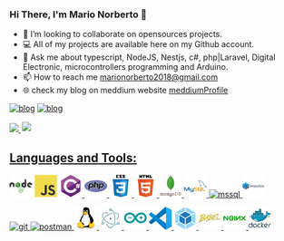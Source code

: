 ### Hi There, I'm Mario Norberto 👋
- 🤝 I’m looking to collaborate on  opensources projects.
- 💻 All of my projects are available here on my Github account.
- 💬 Ask me about typescript, NodeJS, Nestjs, c#, php|Laravel, Digital Electronic, microcontrollers programming and Arduino.
- 📫 How to reach me marionorberto2018@gmail.com
- 🌐 check my blog on meddium website <a href="https://medium.com/@marionorberto2018">meddiumProfile</a> 

[![blog](https://img.shields.io/badge/LinkedIn-0077B5?style=for-the-badge&logo=linkedin&logoColor=white)](https://www.linkedin.com/in/marionorberto/)
[![blog](https://img.shields.io/badge/Twitter-000000?style=for-the-badge&logo=twitter&logoColor=white)](https://x.com/_marionorberto)

<div style="display:flex;">
  <a href="https://github.com/marionorberto">

  <img  height="180em" src="https://github-readme-stats.vercel.app/api?username=marionorberto&show_icons=true&theme=dark"/>
  <img style="margin:2px;" height="180em" src="https://github-readme-stats.vercel.app/api/top-langs/?username=marionorberto&layout=compact&theme=dark"/>
</div>

<h2>Languages and Tools:</h2>
<p align="left">
  <a href="https://nodejs.org" target="_blank" style="text-decoration: none;"> <img src="https://raw.githubusercontent.com/devicons/devicon/master/icons/nodejs/nodejs-original-wordmark.svg" alt="nodejs" width="40" height="40"/> </a> 
  <a href="https://expressjs.com" target="_blank" style="text-decoration: none;> <img src="https://raw.githubusercontent.com/devicons/devicon/master/icons/express/express-original-wordmark.svg" alt="express" width="40" height="40"/> </a> 
  <a href="https://developer.mozilla.org/en-US/docs/Web/JavaScript" style="text-decoration: none; target="_blank"> <img src="https://raw.githubusercontent.com/devicons/devicon/master/icons/javascript/javascript-original.svg" alt="javascript" width="40" height="40"/> </a>
  <a href="https://www.w3schools.com/cs/" target="_blank"> <img src="https://raw.githubusercontent.com/devicons/devicon/master/icons/csharp/csharp-original.svg" alt="csharp" width="40" height="40"/> </a> 
  <a href="https://www.php.net" target="_blank"> <img src="https://raw.githubusercontent.com/devicons/devicon/master/icons/php/php-original.svg" alt="php" width="40" height="40"/> </a> 
  <a href="https://www.w3schools.com/css/" target="_blank"> <img src="https://raw.githubusercontent.com/devicons/devicon/master/icons/css3/css3-original-wordmark.svg" alt="css3" width="40" height="40"/> </a> 
  <a href="https://www.w3.org/html/" target="_blank"> <img src="https://raw.githubusercontent.com/devicons/devicon/master/icons/html5/html5-original-wordmark.svg" alt="html5" width="40" height="40"/> </a> 
  <a href="https://www.mongodb.com/" target="_blank"> <img src="https://raw.githubusercontent.com/devicons/devicon/master/icons/mongodb/mongodb-original-wordmark.svg" alt="mongodb" width="40" height="40"/> </a> 
  <a href="https://www.mysql.com/" target="_blank"> <img src="https://raw.githubusercontent.com/devicons/devicon/master/icons/mysql/mysql-original-wordmark.svg" alt="mysql" width="40" height="40"/> 
  <a href="https://www.microsoft.com/en-us/sql-server" target="_blank"> <img src="https://www.svgrepo.com/show/303229/microsoft-sql-server-logo.svg" alt="mssql" width="40" height="40"/> </a>
  <a href="https://getbootstrap.com" target="_blank"> <img src="https://raw.githubusercontent.com/devicons/devicon/master/icons/sequelize/sequelize-original-wordmark.svg" alt="bootstrap" width="40" height="40"/> </a> 
</p>
    
<p align="left"> 
  <a href="https://git-scm.com/" target="_blank"> <img src="https://www.vectorlogo.zone/logos/git-scm/git-scm-icon.svg" alt="git" width="40" height="40"/> </a> 
  <a href="https://postman.com" target="_blank"> <img src="https://www.vectorlogo.zone/logos/getpostman/getpostman-icon.svg" alt="postman" width="40" height="40"/> </a> 
  <a href="https://www.linux.org/" target="_blank"> <img src="https://raw.githubusercontent.com/devicons/devicon/master/icons/linux/linux-original.svg" alt="linux" width="40" height="40"/> </a> 
  <a href="https://www.electronjs.org" target="_blank"> <img src="https://raw.githubusercontent.com/devicons/devicon/master/icons/electron/electron-original.svg" alt="electron" width="40" height="40"/> </a>
  <a href="https://www.electronjs.org" target="_blank"> <img src="https://raw.githubusercontent.com/devicons/devicon/master/icons/arduino/arduino-original.svg" alt="arduino" width="40" height="40"/> </a> 
  <a href="https://www.electronjs.org" target="_blank"> <img src="https://raw.githubusercontent.com/devicons/devicon/master/icons/vscode/vscode-original.svg" alt="vscode" width="40" height="40"/> </a> 
    <a href="https://www.electronjs.org" target="_blank"> <img src="https://raw.githubusercontent.com/devicons/devicon/master/icons/webpack/webpack-original.svg" alt="arduino" width="40" height="40"/> </a> 
   <a href="https://www.electronjs.org" target="_blank"> <img src="https://raw.githubusercontent.com/devicons/devicon/master/icons/babel/babel-original.svg" alt="arduino" width="40" height="40"/> </a> 
   <a href="https://www.electronjs.org" target="_blank"> <img src="https://raw.githubusercontent.com/devicons/devicon/master/icons/nginx/nginx-original.svg" alt="arduino" width="40" height="40"/> </a> 
  <a href="https://getbootstrap.com" target="_blank"> <img src="https://raw.githubusercontent.com/devicons/devicon/master/icons/docker/docker-original-wordmark.svg" alt="bootstrap" width="40" height="40"/> </a> 
  
</p>
